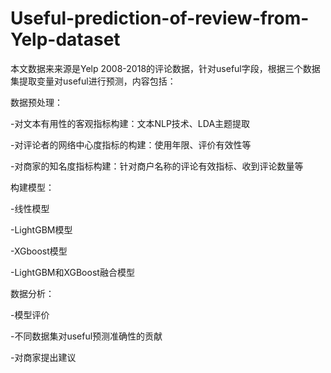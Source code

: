 # Useful-prediction-of-review-from-Yelp-dataset
本文数据来来源是Yelp 2008-2018的评论数据，针对useful字段，根据三个数据集提取变量对useful进行预测，内容包括：

数据预处理：

-对文本有用性的客观指标构建：文本NLP技术、LDA主题提取

-对评论者的网络中心度指标的构建：使用年限、评价有效性等

-对商家的知名度指标构建：针对商户名称的评论有效指标、收到评论数量等

构建模型：

-线性模型

-LightGBM模型

-XGboost模型

-LightGBM和XGBoost融合模型

数据分析：

-模型评价

-不同数据集对useful预测准确性的贡献

-对商家提出建议

